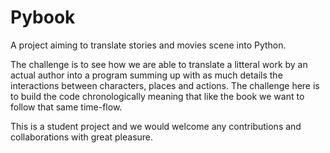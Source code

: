 # Pybook
A project aiming to translate stories and movies scene into Python.  

The challenge is to see how we are able to translate a litteral work by an actual author into a program summing up with as much details the interactions between characters, places and actions. The challenge here is to build the code chronologically meaning that like the book we want to follow that same time-flow. 

This is a student project and we would welcome any contributions and collaborations with great pleasure.


